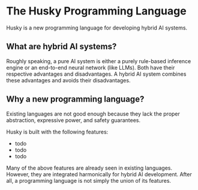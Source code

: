 # The Husky Programming Language

Husky is a new programming language for developing hybrid AI systems.

## What are hybrid AI systems?

Roughly speaking, a pure AI system is either a purely rule-based inference engine or an end-to-end neural network (like LLMs). Both have their respective advantages and disadvantages. A hybrid AI system combines these advantages and avoids their disadvantages.

## Why a new programming language?

Existing languages are not good enough because they lack the proper abstraction, expressive power, and safety guarantees.

Husky is built with the following features:
- todo
- todo
- todo

Many of the above features are already seen in existing languages. However, they are integrated harmonically for hybrid AI development. After all, a programming language is not simply the union of its features.
